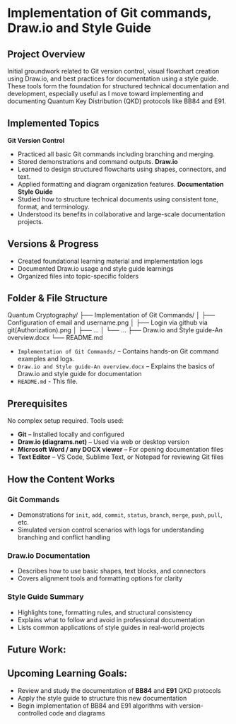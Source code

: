 # Implementation of Git commands, Draw.io and Style Guide

## Project Overview
Initial groundwork related to Git version control, visual flowchart creation using Draw.io,
and best practices for documentation using a style guide. These tools form the foundation for
structured technical documentation and development, especially useful
as I move toward implementing and documenting Quantum Key Distribution (QKD) protocols like BB84 and E91.

## Implemented Topics
**Git Version Control**
  - Practiced all basic Git commands including branching and merging.
  - Stored demonstrations and command outputs.
**Draw.io**
  - Learned to design structured flowcharts using shapes, connectors, and text.
  - Applied formatting and diagram organization features.
**Documentation Style Guide**
  - Studied how to structure technical documents using consistent tone, format, and terminology.
  - Understood its benefits in collaborative and large-scale documentation projects.
    
## Versions & Progress
  - Created foundational learning material and implementation logs
  - Documented Draw.io usage and style guide learnings
  - Organized files into topic-specific folders

## Folder & File Structure
Quantum Cryptography/
├── Implementation of Git Commands/
│ ├── Configuration of email and username.png
│ ├── Login via github via git(Authorization).png
│ ├── ...
│ └── ...
├── Draw.io and Style guide-An overview.docx
└── README.md
- `Implementation of Git Commands/` – Contains hands-on Git command examples and logs.
- `Draw.io and Style guide-An overview.docx` – Explains the basics of Draw.io and style guide for documentation
- `README.md` - This file.

## Prerequisites
No complex setup required. Tools used:
- **Git** – Installed locally and configured  
- **Draw.io (diagrams.net)** – Used via web or desktop version  
- **Microsoft Word / any DOCX viewer** – For opening documentation files  
- **Text Editor** – VS Code, Sublime Text, or Notepad for reviewing Git files

## How the Content Works
### Git Commands
- Demonstrations for `init`, `add`, `commit`, `status`, `branch`, `merge`, `push`, `pull`, etc.
- Simulated version control scenarios with logs for understanding branching and conflict handling
### Draw.io Documentation
- Describes how to use basic shapes, text blocks, and connectors
- Covers alignment tools and formatting options for clarity
### Style Guide Summary
- Highlights tone, formatting rules, and structural consistency
- Explains what to follow and avoid in professional documentation
- Lists common applications of style guides in real-world projects
  
## Future Work:
## Upcoming Learning Goals:
- Review and study the documentation of **BB84** and **E91** QKD protocols  
- Apply the style guide to structure this new documentation  
- Begin implementation of BB84 and E91 algorithms with version-controlled code and diagrams
